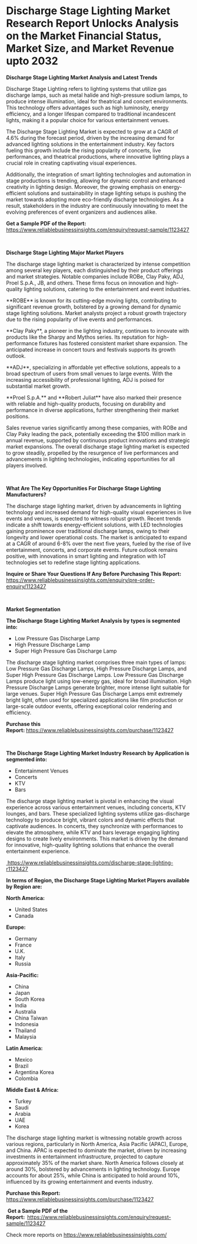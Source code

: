 <p><h1>Discharge Stage Lighting Market Research Report Unlocks Analysis on the Market Financial Status, Market Size, and Market Revenue upto 2032</h1></p><p><strong>Discharge Stage Lighting Market Analysis and Latest Trends</strong></p>
<p><p>Discharge Stage Lighting refers to lighting systems that utilize gas discharge lamps, such as metal halide and high-pressure sodium lamps, to produce intense illumination, ideal for theatrical and concert environments. This technology offers advantages such as high luminosity, energy efficiency, and a longer lifespan compared to traditional incandescent lights, making it a popular choice for various entertainment venues.</p><p>The Discharge Stage Lighting Market is expected to grow at a CAGR of 4.6% during the forecast period, driven by the increasing demand for advanced lighting solutions in the entertainment industry. Key factors fueling this growth include the rising popularity of concerts, live performances, and theatrical productions, where innovative lighting plays a crucial role in creating captivating visual experiences.</p><p>Additionally, the integration of smart lighting technologies and automation in stage productions is trending, allowing for dynamic control and enhanced creativity in lighting design. Moreover, the growing emphasis on energy-efficient solutions and sustainability in stage lighting setups is pushing the market towards adopting more eco-friendly discharge technologies. As a result, stakeholders in the industry are continuously innovating to meet the evolving preferences of event organizers and audiences alike.</p></p>
<p><strong>Get a Sample PDF of the Report:&nbsp;</strong> <a href="https://www.reliablebusinessinsights.com/enquiry/request-sample/1123427?utm_campaign=2109&utm_medium=2&utm_source=Github&utm_content=ia&utm_term=13022025&utm_id=discharge-stage-lighting">https://www.reliablebusinessinsights.com/enquiry/request-sample/1123427</a></p>
<p>&nbsp;</p>
<p><strong>Discharge Stage Lighting Major Market Players</strong></p>
<p><p>The discharge stage lighting market is characterized by intense competition among several key players, each distinguished by their product offerings and market strategies. Notable companies include ROBe, Clay Paky, ADJ, Proel S.p.A., JB, and others. These firms focus on innovation and high-quality lighting solutions, catering to the entertainment and event industries.</p><p>**ROBE** is known for its cutting-edge moving lights, contributing to significant revenue growth, bolstered by a growing demand for dynamic stage lighting solutions. Market analysts project a robust growth trajectory due to the rising popularity of live events and performances.</p><p>**Clay Paky**, a pioneer in the lighting industry, continues to innovate with products like the Sharpy and Mythos series. Its reputation for high-performance fixtures has fostered consistent market share expansion. The anticipated increase in concert tours and festivals supports its growth outlook.</p><p>**ADJ**, specializing in affordable yet effective solutions, appeals to a broad spectrum of users from small venues to large events. With the increasing accessibility of professional lighting, ADJ is poised for substantial market growth.</p><p>**Proel S.p.A.** and **Robert Juliat** have also marked their presence with reliable and high-quality products, focusing on durability and performance in diverse applications, further strengthening their market positions.</p><p>Sales revenue varies significantly among these companies, with ROBe and Clay Paky leading the pack, potentially exceeding the $100 million mark in annual revenue, supported by continuous product innovations and strategic market expansions. The overall discharge stage lighting market is expected to grow steadily, propelled by the resurgence of live performances and advancements in lighting technologies, indicating opportunities for all players involved.</p></p>
<p>&nbsp;</p>
<p><strong>What Are The Key Opportunities For Discharge Stage Lighting Manufacturers?</strong></p>
<p><p>The discharge stage lighting market, driven by advancements in lighting technology and increased demand for high-quality visual experiences in live events and venues, is expected to witness robust growth. Recent trends indicate a shift towards energy-efficient solutions, with LED technologies gaining prominence over traditional discharge lamps, owing to their longevity and lower operational costs. The market is anticipated to expand at a CAGR of around 6-8% over the next five years, fueled by the rise of live entertainment, concerts, and corporate events. Future outlook remains positive, with innovations in smart lighting and integration with IoT technologies set to redefine stage lighting applications.</p></p>
<p><strong>Inquire or Share Your Questions If Any Before Purchasing This Report:</strong> <a href="https://www.reliablebusinessinsights.com/enquiry/pre-order-enquiry/1123427?utm_campaign=2109&utm_medium=2&utm_source=Github&utm_content=ia&utm_term=13022025&utm_id=discharge-stage-lighting">https://www.reliablebusinessinsights.com/enquiry/pre-order-enquiry/1123427</a></p>
<p>&nbsp;</p>
<p><strong>Market Segmentation</strong></p>
<p><strong>The Discharge Stage Lighting Market Analysis by types is segmented into:</strong></p>
<p><ul><li>Low Pressure Gas Discharge Lamp</li><li>High Pressure Discharge Lamp</li><li>Super High Pressure Gas Discharge Lamp</li></ul></p>
<p><p>The discharge stage lighting market comprises three main types of lamps: Low Pressure Gas Discharge Lamps, High Pressure Discharge Lamps, and Super High Pressure Gas Discharge Lamps. Low Pressure Gas Discharge Lamps produce light using low-energy gas, ideal for broad illumination. High Pressure Discharge Lamps generate brighter, more intense light suitable for large venues. Super High Pressure Gas Discharge Lamps emit extremely bright light, often used for specialized applications like film production or large-scale outdoor events, offering exceptional color rendering and efficiency.</p></p>
<p><strong>Purchase this Report:&nbsp;</strong><a href="https://www.reliablebusinessinsights.com/purchase/1123427?utm_campaign=2109&utm_medium=2&utm_source=Github&utm_content=ia&utm_term=13022025&utm_id=discharge-stage-lighting">https://www.reliablebusinessinsights.com/purchase/1123427</a></p>
<p>&nbsp;</p>
<p><strong>The Discharge Stage Lighting Market Industry Research by Application is segmented into:</strong></p>
<p><ul><li>Entertainment Venues</li><li>Concerts</li><li>KTV</li><li>Bars</li></ul></p>
<p><p>The discharge stage lighting market is pivotal in enhancing the visual experience across various entertainment venues, including concerts, KTV lounges, and bars. These specialized lighting systems utilize gas-discharge technology to produce bright, vibrant colors and dynamic effects that captivate audiences. In concerts, they synchronize with performances to elevate the atmosphere, while KTV and bars leverage engaging lighting designs to create lively environments. This market is driven by the demand for innovative, high-quality lighting solutions that enhance the overall entertainment experience.</p></p>
<p><a href="https://www.reliablebusinessinsights.com/discharge-stage-lighting-r1123427?utm_campaign=2109&utm_medium=2&utm_source=Github&utm_content=ia&utm_term=13022025&utm_id=discharge-stage-lighting">&nbsp;https://www.reliablebusinessinsights.com/discharge-stage-lighting-r1123427</a></p>
<p><strong>In terms of Region, the Discharge Stage Lighting Market Players available by Region are:</strong></p>
<p>
    <p> <strong> North America: </strong>
        <ul>
            <li>United States</li>
            <li>Canada</li>
        </ul>
        </p> 
    <p> <strong> Europe: </strong>
        <ul>
            <li>Germany</li>
            <li>France</li>
            <li>U.K.</li>
            <li>Italy</li>
            <li>Russia</li>
        </ul>
        </p> 
    <p> <strong> Asia-Pacific: </strong>
        <ul>
            <li>China</li>
            <li>Japan</li>
            <li>South Korea</li>
            <li>India</li>
            <li>Australia</li>
            <li>China Taiwan</li>
            <li>Indonesia</li>
            <li>Thailand</li>
            <li>Malaysia</li>
        </ul>
        </p> 
    <p> <strong> Latin America: </strong>
        <ul>
            <li>Mexico</li>
            <li>Brazil</li>
            <li>Argentina Korea</li>
            <li>Colombia</li>
        </ul>
        </p> 
    <p> <strong> Middle East & Africa: </strong>
        <ul>
            <li>Turkey</li>
            <li>Saudi</li>
            <li>Arabia</li>
            <li>UAE</li>
            <li>Korea</li>
        </ul>
    </p>
    </p>
<p><p>The discharge stage lighting market is witnessing notable growth across various regions, particularly in North America, Asia Pacific (APAC), Europe, and China. APAC is expected to dominate the market, driven by increasing investments in entertainment infrastructure, projected to capture approximately 35% of the market share. North America follows closely at around 30%, bolstered by advancements in lighting technology. Europe accounts for about 25%, while China is anticipated to hold around 10%, influenced by its growing entertainment and events industry.</p></p>
<p><strong>Purchase this Report: </strong><a href="https://www.reliablebusinessinsights.com/purchase/1123427?utm_campaign=2109&utm_medium=2&utm_source=Github&utm_content=ia&utm_term=13022025&utm_id=discharge-stage-lighting">https://www.reliablebusinessinsights.com/purchase/1123427</a></p>
<p>&nbsp;<strong>Get a Sample PDF of the Report:&nbsp;&nbsp;</strong><a href="https://www.reliablebusinessinsights.com/enquiry/request-sample/1123427?utm_campaign=2109&utm_medium=2&utm_source=Github&utm_content=ia&utm_term=13022025&utm_id=discharge-stage-lighting">https://www.reliablebusinessinsights.com/enquiry/request-sample/1123427</a></p>
<p><strong></strong></p>
<p>Check more reports on <a href="https://www.reliablebusinessinsights.com/?utm_campaign=2109&utm_medium=2&utm_source=Github&utm_content=ia&utm_term=13022025&utm_id=discharge-stage-lighting">https://www.reliablebusinessinsights.com/</a></p>